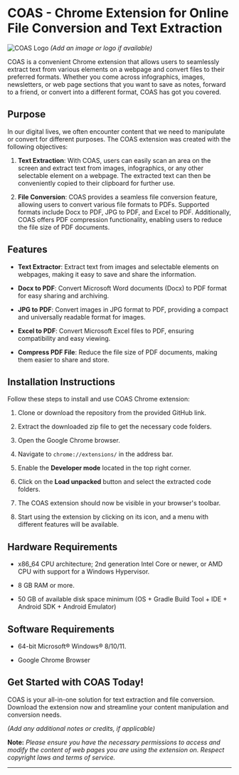 # COAS - Chrome Extension for Online File Conversion and Text Extraction

![COAS Logo](coas_logo.png) _(Add an image or logo if available)_

COAS is a convenient Chrome extension that allows users to seamlessly extract text from various elements on a webpage and convert files to their preferred formats. Whether you come across infographics, images, newsletters, or web page sections that you want to save as notes, forward to a friend, or convert into a different format, COAS has got you covered.

## Purpose

In our digital lives, we often encounter content that we need to manipulate or convert for different purposes. The COAS extension was created with the following objectives:

1. **Text Extraction**: With COAS, users can easily scan an area on the screen and extract text from images, infographics, or any other selectable element on a webpage. The extracted text can then be conveniently copied to their clipboard for further use.

2. **File Conversion**: COAS provides a seamless file conversion feature, allowing users to convert various file formats to PDFs. Supported formats include Docx to PDF, JPG to PDF, and Excel to PDF. Additionally, COAS offers PDF compression functionality, enabling users to reduce the file size of PDF documents.

## Features

- **Text Extractor**: Extract text from images and selectable elements on webpages, making it easy to save and share the information.

- **Docx to PDF**: Convert Microsoft Word documents (Docx) to PDF format for easy sharing and archiving.

- **JPG to PDF**: Convert images in JPG format to PDF, providing a compact and universally readable format for images.

- **Excel to PDF**: Convert Microsoft Excel files to PDF, ensuring compatibility and easy viewing.

- **Compress PDF File**: Reduce the file size of PDF documents, making them easier to share and store.

## Installation Instructions

Follow these steps to install and use COAS Chrome extension:

1. Clone or download the repository from the provided GitHub link.

2. Extract the downloaded zip file to get the necessary code folders.

3. Open the Google Chrome browser.

4. Navigate to `chrome://extensions/` in the address bar.

5. Enable the **Developer mode** located in the top right corner.

6. Click on the **Load unpacked** button and select the extracted code folders.

7. The COAS extension should now be visible in your browser's toolbar.

8. Start using the extension by clicking on its icon, and a menu with different features will be available.

## Hardware Requirements

- x86_64 CPU architecture; 2nd generation Intel Core or newer, or AMD CPU with support for a Windows Hypervisor.

- 8 GB RAM or more.

- 50 GB of available disk space minimum (OS + Gradle Build Tool + IDE + Android SDK + Android Emulator)

## Software Requirements

- 64-bit Microsoft® Windows® 8/10/11.

- Google Chrome Browser

## Get Started with COAS Today!

COAS is your all-in-one solution for text extraction and file conversion. Download the extension now and streamline your content manipulation and conversion needs.

_(Add any additional notes or credits, if applicable)_

**Note:** _Please ensure you have the necessary permissions to access and modify the content of web pages you are using the extension on. Respect copyright laws and terms of service._

---
